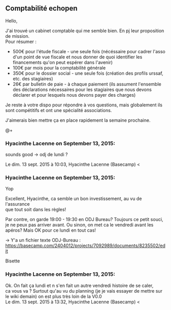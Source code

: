 ## Comptabilité echopen



Hello,  
  
J'ai trouvé un cabinet comptable qui me semble bien. En pj leur proposition de
mission.  
Pour résumer :  

  * 500€ pour l'étude fiscale - une seule fois (nécéssaire pour cadrer l'asso d'un point de vue fiscale et nous donner de quoi identifier les financements qu'on peut espérer dans l'avenir) 
  * 100€ par mois pour la comptabilité générale
  * 350€ pour le dossier social - une seule fois (création des profils urssaf, etc. des stagiaires) 
  * 26€ par bulletin de paie - à chaque paiement (ils assument l'ensemble des déclarations nécessaires pour les stagiaires que nous devons déclarer et pour lesquels nous devons payer des charges) 

Je reste à votre dispo pour répondre à vos questions, mais globalement ils
sont compétitifs et ont une spécialité associations.  
  
J'aimerais bien mettre ça en place rapidement la semaine prochaine.  
  
@+



### **Hyacinthe Lacenne** on September 13, 2015:



sounds good -&gt; odj de lundi ?  
  
Le dim. 13 sept. 2015 à 10:03, Hyacinthe Lacenne (Basecamp) &lt;



### **Hyacinthe Lacenne** on September 13, 2015:



Yop  
  
Excellent, Hyacinthe, ca semble un bon investissement, au vu de l'assurance  
que tout soit dans les règles!  
  
Par contre, on garde 19:00 - 19:30 en ODJ Bureau? Toujours ce petit souci,  
je ne peux pas arriver avant. Ou sinon, on met ca le vendredi avant les  
apéros? Mais OK pour ce lundi en tout cas!  
  
-&gt; Y'a un fichier texte ODJ-Bureau :  
<https://basecamp.com/2404012/projects/7092989/documents/8235502/edit>  
  
Bisette



### **Hyacinthe Lacenne** on September 13, 2015:



Ok. On fait ça lundi et n s'en fait un autre vendredi histoire de se caler,  
ca vous va ? Surtout qu'au vu du planning (je je vais essayer de mettre sur  
le wiki demain) on est plus très loin de la V0.0  
Le dim. 13 sept. 2015 à 13:32, Hyacinthe Lacenne (Basecamp) &lt;



